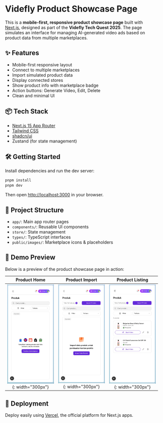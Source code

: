 # Videfly Product Showcase Page

This is a **mobile-first, responsive product showcase page** built with [Next.js](https://nextjs.org), designed as part of the **Videfly Tech Quest 2025**. The page simulates an interface for managing AI-generated video ads based on product data from multiple marketplaces.

## ✨ Features

- Mobile-first responsive layout
- Connect to multiple marketplaces
- Import simulated product data
- Display connected stores
- Show product info with marketplace badge
- Action buttons: Generate Video, Edit, Delete
- Clean and minimal UI 

## 📦 Tech Stack

- [Next.js 15 App Router](https://nextjs.org)
- [Tailwind CSS](https://tailwindcss.com)
- [shadcn/ui](https://ui.shadcn.com/)
- Zustand (for state management)

## 🛠️ Getting Started

Install dependencies and run the dev server:

```bash
pnpm install
pnpm dev
```

Then open [http://localhost:3000](http://localhost:3000) in your browser.

## 📁 Project Structure

- `app/`: Main app router pages
- `components/`: Reusable UI components
- `store/`: State management
- `types/`: TypeScript interfaces
- `public/images/`: Marketplace icons & placeholders

## 📸 Demo Preview

Below is a preview of the product showcase page in action:

| Product Home | Product Import | Product Listing |
|:------------:|:--------------:| :--------------:|
| ![Product Home](./public/images/home.jpeg){: width="300px"} | ![Product Import](./public/images/import.jpeg){: width="300px"} | ![Product Listing](./public/images/product-listing.jpeg){: width="300px"} |


## 🚀 Deployment

Deploy easily using [Vercel](https://vercel.com), the official platform for Next.js apps.
